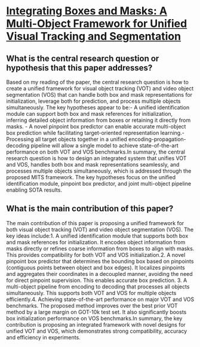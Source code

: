 # [Integrating Boxes and Masks: A Multi-Object Framework for Unified Visual   Tracking and Segmentation](https://arxiv.org/abs/2308.13266)

## What is the central research question or hypothesis that this paper addresses?

Based on my reading of the paper, the central research question is how to create a unified framework for visual object tracking (VOT) and video object segmentation (VOS) that can handle both box and mask representations for initialization, leverage both for prediction, and process multiple objects simultaneously. The key hypotheses appear to be:- A unified identification module can support both box and mask references for initialization, inferring detailed object information from boxes or retaining it directly from masks. - A novel pinpoint box predictor can enable accurate multi-object box prediction while facilitating target-oriented representation learning.- Processing all target objects together in a unified encoding-propagation-decoding pipeline will allow a single model to achieve state-of-the-art performance on both VOT and VOS benchmarks.In summary, the central research question is how to design an integrated system that unifies VOT and VOS, handles both box and mask representations seamlessly, and processes multiple objects simultaneously, which is addressed through the proposed MITS framework. The key hypotheses focus on the unified identification module, pinpoint box predictor, and joint multi-object pipeline enabling SOTA results.


## What is the main contribution of this paper?

The main contribution of this paper is proposing a unified framework for both visual object tracking (VOT) and video object segmentation (VOS). The key ideas include:1. A unified identification module that supports both box and mask references for initialization. It encodes object information from masks directly or refines coarse information from boxes to align with masks. This provides compatibility for both VOT and VOS initialization.2. A novel pinpoint box predictor that determines the bounding box based on pinpoints (contiguous points between object and box edges). It localizes pinpoints and aggregates their coordinates in a decoupled manner, avoiding the need for direct pinpoint supervision. This enables accurate box prediction.  3. A multi-object pipeline from encoding to decoding that processes all objects simultaneously. This supports both VOT and VOS for multiple objects efficiently.4. Achieving state-of-the-art performance on major VOT and VOS benchmarks. The proposed method improves over the best prior VOT method by a large margin on GOT-10k test set. It also significantly boosts box initialization performance on VOS benchmarks.In summary, the key contribution is proposing an integrated framework with novel designs for unified VOT and VOS, which demonstrates strong compatibility, accuracy and efficiency in experiments.
